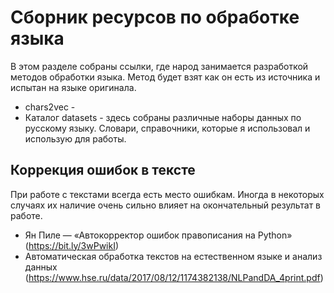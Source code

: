 # Сборник ресурсов по обработке языка
В этом разделе собраны ссылки, где народ занимается разработкой методов 
обработки языка. Метод будет взят как он есть из источника и испытан на языке оригинала. 
* chars2vec - 
* Каталог datasets - здесь собраны различные наборы данных по русскому языку. Словари, 
справочники, которые я использовал и использую для работы. 

## Коррекция ошибок в тексте
При  работе с текстами всегда есть место ошибкам. Иногда в некоторых случаях их наличие очень сильно влияет на окончательный результат в работе. 
* Ян Пиле — «Автокорректор ошибок правописания на Python» (https://bit.ly/3wPwikI)
* Автоматическая обработка текстов на естественном языке и анализ данных
(https://www.hse.ru/data/2017/08/12/1174382138/NLPandDA_4print.pdf)